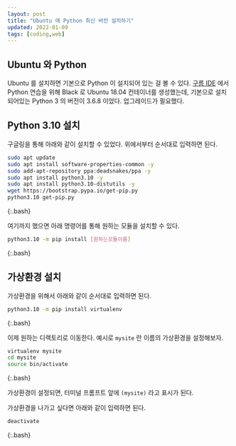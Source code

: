 ```yaml
---
layout: post
title: "Ubuntu 에 Python 최신 버전 설치하기"
updated: 2022-01-09
tags: [coding,web]
---
```


## Ubuntu 와 Python

Ubuntu 를 설치하면 기본으로 Python 이 설치되어 있는 걸 볼 수 있다. [구름 IDE](https://ide.goorm.io/) 에서 Python 연습을 위해 Black 로 Ubuntu 18.04 컨테이너를 생성했는데, 기본으로 설치되어있는 Python 3 의 버전이 3.6.8 이었다. 업그레이드가 필요했다.

## Python 3.10 설치

구글링을 통해 아래와 같이 설치할 수 있었다. 위에서부터 순서대로 입력하면 된다.

```bash
sudo apt update
sudo apt install software-properties-common -y
sudo add-apt-repository ppa:deadsnakes/ppa -y
sudo apt install python3.10 -y
sudo apt install python3.10-distutils -y
wget https://bootstrap.pypa.io/get-pip.py
python3.10 get-pip.py
```
{:.bash}

여기까지 했으면 아래 명령어를 통해 원하는 모듈을 설치할 수 있다.

```bash
python3.10 -m pip install [원하는모듈이름]
```
{:.bash}

## 가상환경 설치

가상환경을 위해서 아래와 같이 순서대로 입력하면 된다.

```bash
python3.10 -m pip install virtualenv
```
{:.bash}

이제 원하는 디렉토리로 이동한다. 예시로 `mysite` 란 이름의 가상환경을 설정해보자.

```bash
virtualenv mysite
cd mysite
source bin/activate
```
{:.bash}

가상환경이 설정되면, 터미널 프롬프트 앞에 `(mysite)` 라고 표시가 된다.

가상환경을 나가고 싶다면 아래와 같이 입력하면 된다.

```bash
deactivate
```
{:.bash}
